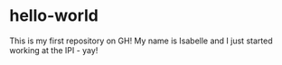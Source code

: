 # hello-world
This is my first repository on GH! 
My name is Isabelle and I just started working at the IPI - yay! 
